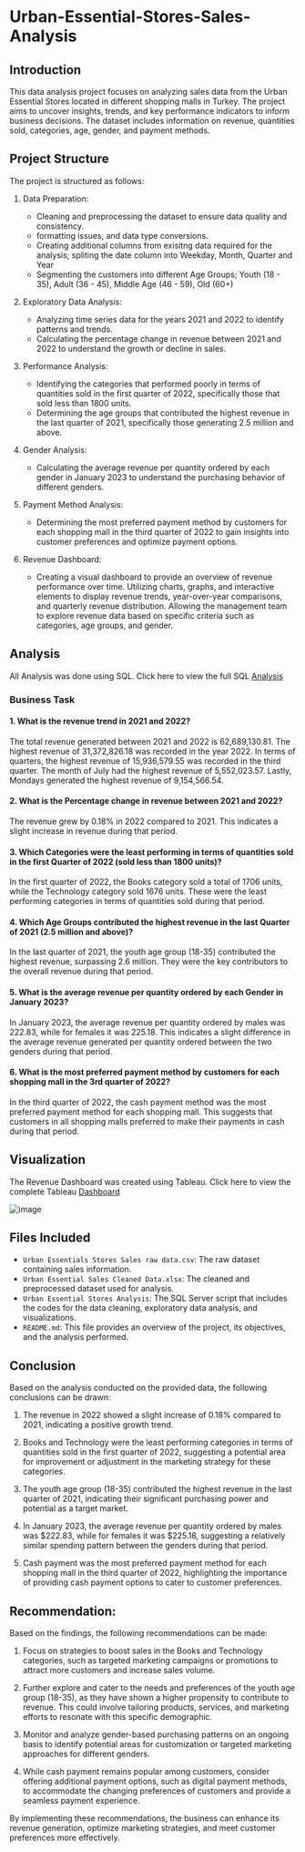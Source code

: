 # Urban-Essential-Stores-Sales-Analysis


## Introduction
This data analysis project focuses on analyzing sales data from the Urban Essential Stores located in different shopping malls in Turkey. The project aims to uncover insights, trends, and key performance indicators to inform business decisions. The dataset includes information on revenue, quantities sold, categories, age, gender, and payment methods. 

## Project Structure
The project is structured as follows:

1. Data Preparation: 
   - Cleaning and preprocessing the dataset to ensure data quality and consistency.
   - formatting issues, and data type conversions.
   - Creating additional columns from exisitng data required for the analysis; spliting the date column into Weekday, Month, Quarter and Year
   - Segmenting the customers into different Age Groups; Youth (18 - 35), Adult (36 - 45), Middle Age (46 - 59), Old (60+)

2. Exploratory Data Analysis:
   - Analyzing time series data for the years 2021 and 2022 to identify patterns and trends.
   - Calculating the percentage change in revenue between 2021 and 2022 to understand the growth or decline in sales.

3. Performance Analysis:
   - Identifying the categories that performed poorly in terms of quantities sold in the first quarter of 2022, specifically those that sold less than   1800 units.
   - Determining the age groups that contributed the highest revenue in the last quarter of 2021, specifically those generating 2.5 million and above.

4. Gender Analysis:
   - Calculating the average revenue per quantity ordered by each gender in January 2023 to understand the purchasing behavior of different genders.

5. Payment Method Analysis:
   - Determining the most preferred payment method by customers for each shopping mall in the third quarter of 2022 to gain insights into customer 
   preferences and optimize payment options.

6. Revenue Dashboard:
   - Creating a visual dashboard to provide an overview of revenue performance over time. Utilizing charts, graphs, and interactive elements to display         revenue trends, year-over-year comparisons, and quarterly revenue distribution. Allowing the management team to explore revenue data based on specific criteria such as categories, age groups, and gender.

## Analysis 
All Analysis was done using SQL. Click here to view the full SQL [Analysis]()

### Business Task

#### 1. What is the revenue trend in 2021 and 2022?
The total revenue generated between 2021 and 2022 is 62,689,130.81. The highest revenue of 31,372,826.18 was recorded in the year 2022. In terms of quarters, the highest revenue of 15,936,579.55 was recorded in the third quarter. The month of July had the highest revenue of 5,552,023.57. Lastly, Mondays generated the highest revenue of 9,154,566.54. 
   
#### 2. What is the Percentage change in revenue between 2021 and 2022?
The revenue grew by 0.18% in 2022 compared to 2021. This indicates a slight increase in revenue during that period.

#### 3. Which Categories were the least performing in terms of quantities sold in the first Quarter of 2022 (sold less than 1800 units)?
In the first quarter of 2022, the Books category sold a total of 1706 units, while the Technology category sold 1676 units. These were the least performing categories in terms of quantities sold during that period.

#### 4. Which Age Groups contributed the highest revenue in the last Quarter of 2021 (2.5 million and above)? 
In the last quarter of 2021, the youth age group (18-35) contributed the highest revenue, surpassing 2.6 million. They were the key contributors to the overall revenue during that period.

#### 5. What is the average revenue per quantity ordered by each Gender in January 2023?
In January 2023, the average revenue per quantity ordered by males was 222.83, while for females it was 225.18. This indicates a slight difference in the average revenue generated per quantity ordered between the two genders during that period.

#### 6. What is the most preferred payment method by customers for each shopping mall in the 3rd quarter of 2022? 
In the third quarter of 2022, the cash payment method was the most preferred payment method for each shopping mall. This suggests that customers in all shopping malls preferred to make their payments in cash during that period.

## Visualization
The Revenue Dashboard was created using Tableau. Click here to view the complete Tableau [Dashboard](https://public.tableau.com/authoring/UrbanEssentialStoresRevenueDashboard/Dashboard1/Urban%20Essential%20Stores%20Revenue%20Dashboard#1)

![image](https://github.com/Ernest-30/Urban-Essential-Stores-Sales-Analysis/assets/123366282/9bd7e01a-f206-46e0-a7d5-698ccb3d5c26)


## Files Included
- `Urban Essentials Stores Sales raw data.csv`: The raw dataset containing sales information.
- `Urban Essential Sales Cleaned Data.xlsx`: The cleaned and preprocessed dataset used for analysis.
- `Urban Essential Stores Analysis`:  The SQL Server script that includes the codes for the data cleaning, exploratory data analysis, and visualizations.
- `README.md`: This file provides an overview of the project, its objectives, and the analysis performed.

## Conclusion
Based on the analysis conducted on the provided data, the following conclusions can be drawn:

1. The revenue in 2022 showed a slight increase of 0.18% compared to 2021, indicating a positive growth trend.

2. Books and Technology were the least performing categories in terms of quantities sold in the first quarter of 2022, suggesting a potential area for improvement or adjustment in the marketing strategy for these categories.

3. The youth age group (18-35) contributed the highest revenue in the last quarter of 2021, indicating their significant purchasing power and potential as a target market.

4. In January 2023, the average revenue per quantity ordered by males was $222.83, while for females it was $225.18, suggesting a relatively similar spending pattern between the genders during that period.

5. Cash payment was the most preferred payment method for each shopping mall in the third quarter of 2022, highlighting the importance of providing cash payment options to cater to customer preferences.

## Recommendation:
Based on the findings, the following recommendations can be made:

1. Focus on strategies to boost sales in the Books and Technology categories, such as targeted marketing campaigns or promotions to attract more customers and increase sales volume.

2. Further explore and cater to the needs and preferences of the youth age group (18-35), as they have shown a higher propensity to contribute to revenue. This could involve tailoring products, services, and marketing efforts to resonate with this specific demographic.

3. Monitor and analyze gender-based purchasing patterns on an ongoing basis to identify potential areas for customization or targeted marketing approaches for different genders.

4. While cash payment remains popular among customers, consider offering additional payment options, such as digital payment methods, to accommodate the changing preferences of customers and provide a seamless payment experience.

By implementing these recommendations, the business can enhance its revenue generation, optimize marketing strategies, and meet customer preferences more effectively.
